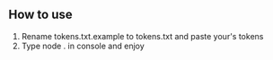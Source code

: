 ## How to use
1. Rename tokens.txt.example to tokens.txt and paste your's tokens
2. Type node . in console and enjoy